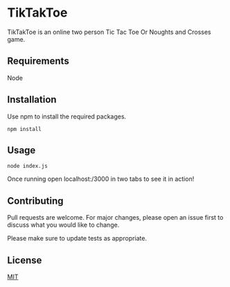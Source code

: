 # TikTakToe

TikTakToe is an online two person Tic Tac Toe Or Noughts and Crosses game.

## Requirements

Node

## Installation

Use npm to install the required packages.

```
npm install
```

## Usage

```
node index.js
```
Once running open localhost:/3000 in two tabs to see it in action!

## Contributing
Pull requests are welcome. For major changes, please open an issue first to discuss what you would like to change.

Please make sure to update tests as appropriate.

## License
[MIT](https://choosealicense.com/licenses/mit/)